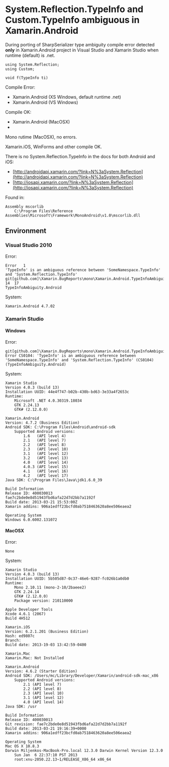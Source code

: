 # System.Reflection.TypeInfo and Custom.TypeInfo ambiguous in Xamarin.Android #

During porting of SharpSerializer type ambiguity compile error detected **only**
in Xamarin.Android project in Visual Studio and Xamarin Studio 
when  runtime (default) is .net.

	using System.Reflection;
	using Custom;
	
	void f(TypeInfo ti)
	
	
Compile Error:

* 	Xamarin.Android (XS Windows, default runtime .net)
* 	Xamarin.Android (VS Windows)

Compile OK:

* 	Xamarin.Android (MacOSX)
*   

Mono rutime (MacOSX), no errors.

Xamarin.iOS, WinForms and other compile OK. 


There is no System.Reflection.TypeInfo in the docs for both Android and iOS:

*	[http://androidapi.xamarin.com/?link=N%3aSystem.Reflection](http://androidapi.xamarin.com/?link=N%3aSystem.Reflection)
*	[http://iosapi.xamarin.com/?link=N%3aSystem.Reflection](http://iosapi.xamarin.com/?link=N%3aSystem.Reflection)

Found in:

	Assembly mscorlib
		C:\Program Files\Reference Assemblies\Microsoft\Framework\MonoAndroid\v1.0\mscorlib.dll



## Environment ##

### Visual Studio 2010 ###

Error:

	Error	1	
	'TypeInfo' is an ambiguous reference between 'SomeNamespace.TypeInfo' and 'System.Reflection.TypeInfo'	
	git[github.com]\Xamarin.BugReports\mono\Xamarin.Android.TypeInfoAmbiguity\TypeInfoAmbiguity.Android\TypeInfoConsumer.cs	14	17	
	TypeInfoAmbiguity.Android

System:

	Xamarin.Android 4.7.02 

### Xamarin Studio ###


#### Windows ####

Error:

	git[github.com]\Xamarin.BugReports\mono\Xamarin.Android.TypeInfoAmbiguity\TypeInfoAmbiguity.Android\TypeInfoConsumer.cs(17,17): 
	Error CS0104: 'TypeInfo' is an ambiguous reference between 'SomeNamespace.TypeInfo' and 'System.Reflection.TypeInfo' (CS0104) 
	(TypeInfoAmbiguity.Android)

System:

	Xamarin Studio
	Version 4.0.3 (build 13)
	Installation UUID: 44e4f747-b02b-430b-bd63-3e33a4f2653c
	Runtime:
		Microsoft .NET 4.0.30319.18034
		GTK 2.24.13
		GTK# (2.12.0.0)

	Xamarin.Android
	Version: 4.7.2 (Business Edition)
	Android SDK: C:\Program Files\Android\android-sdk
		Supported Android versions:
			1.6   (API level 4)
			2.1   (API level 7)
			2.2   (API level 8)
			2.3   (API level 10)
			3.1   (API level 12)
			3.2   (API level 13)
			4.0   (API level 14)
			4.0.3 (API level 15)
			4.1   (API level 16)
			4.2   (API level 17)
	Java SDK: C:\Program Files\Java\jdk1.6.0_39

	Build Information
	Release ID: 400030013
	fae7c2bde0e8d51943fbd6afa22d7d2bb7a1192f
	Build date: 2013-03-21 15:53:00Z
	Xamarin addins: 906a1edff23bcfd0ab7518463620a8ee506eaea2

	Operating System
	Windows 6.0.6002.131072


#### MacOSX ####

Error:

	None

System:


	Xamarin Studio
	Version 4.0.3 (build 13)
	Installation UUID: 5b505d87-0c37-46e6-9287-fc026b1a0db0
	Runtime:
		Mono 2.10.11 (mono-2-10/2baeee2)
		GTK 2.24.14
		GTK# (2.12.0.0)
		Package version: 210110000
	
	Apple Developer Tools
	Xcode 4.6.1 (2067)
	Build 4H512
	
	Xamarin.iOS
	Version: 6.2.1.201 (Business Edition)
	Hash: ed9807c
	Branch: 
	Build date: 2013-19-03 13:42:59-0400
	
	Xamarin.Mac
	Xamarin.Mac: Not Installed
	
	Xamarin.Android
	Version: 4.6.2 (Starter Edition)
	Android SDK: /Users/mc/Library/Developer/Xamarin/android-sdk-mac_x86
		Supported Android versions:
			2.1 (API level 7)
			2.2 (API level 8)
			2.3 (API level 10)
			3.1 (API level 12)
			4.0 (API level 14)
	Java SDK: /usr
	
	Build Information
	Release ID: 400030013
	Git revision: fae7c2bde0e8d51943fbd6afa22d7d2bb7a1192f
	Build date: 2013-03-21 19:16:39+0000
	Xamarin addins: 906a1edff23bcfd0ab7518463620a8ee506eaea2
	
	Operating System
	Mac OS X 10.8.3
	Darwin Miljenkos-MacBook-Pro.local 12.3.0 Darwin Kernel Version 12.3.0
	    Sun Jan  6 22:37:10 PST 2013
	    root:xnu-2050.22.13~1/RELEASE_X86_64 x86_64


